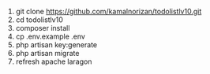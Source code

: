 1) git clone https://github.com/kamalnorizan/todolistlv10.git
2) cd todolistlv10
3) composer install
4) cp .env.example .env
5) php artisan key:generate
6) php artisan migrate
7) refresh apache laragon
